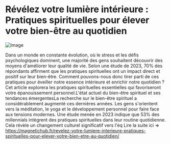 # Révélez votre lumière intérieure : Pratiques spirituelles pour élever votre bien-être au quotidien

![Image](https://images.pexels.com/photos/29685623/pexels-photo-29685623.jpeg?auto=compress&cs=tinysrgb&h=650&w=940)

Dans un monde en constante évolution, où le stress et les défis psychologiques dominent, une majorité des gens souhaitent découvrir des moyens d'améliorer leur qualité de vie. Selon une étude de 2023, 70% des répondants affirment que les pratiques spirituelles ont un impact direct et positif sur leur bien-être. Comment pouvons-nous donc tirer parti de ces pratiques pour éveiller notre essence intérieure et enrichir notre quotidien ? Cet article explorera les pratiques spirituelles essentielles qui favoriseront votre épanouissement personnel.L'état actuel du bien-être spirituel et ses tendances émergentesLa recherche sur le bien-être spirituel a considérablement augmenté ces dernières années. Les gens s'orientent vers la méditation, le yoga et le développement personnel pour faire face aux tensions modernes. Une étude menée en 2023 indique que 53% des millennials intègrent des pratiques spirituelles dans leur routine quotidienne. Cela révèle un changement culturel significatif vers l'éq Lire la suite ici => https://magnetichub.fr/revelez-votre-lumiere-interieure-pratiques-spirituelles-pour-elever-votre-bien-etre-au-quotidien/
